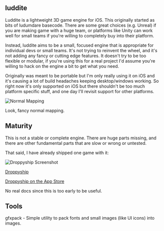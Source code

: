 
luddite
--------

Luddite is a lightweight 3D game engine for iOS. This originally started as bits of ludumdare basecode. There are some great choices (e.g. Unreal) if you are making game with a huge team, or platforms like Unity can work well for small teams if you're willing to completely buy into their platform.

Instead, luddite aims to be a small, focused engine that is appropriate for individual devs or small teams. It's not trying
to reinvent the wheel, and it's not adding any fancy or cutting edge features. It doesn't try to be too flexible or modular, if you're using this for a real project I'd assume you're willing to hack on the engine a bit to get what you need. 

Originally was meant to be portable but I'm only really using it on iOS and it's causing a lot of build headaches keeping desktop/windows working. So right now it's only supported
on iOS but there shouldn't be too much platform specific stuff, and one day I'll revisit support for other platforms.

![Normal Mapping](http://www.tapnik.com/luddite_nrm_mapping_sm.png)

Look, fancy normal mapping.

Maturity
------
This is not a stable or complete engine. There are huge parts missing, and there are other fundamental parts that are slow or wrong or untested. 

That said, I have already shipped one game with it:

![Droppyship Screenshot](http://www.tapnik.com/images/droppyship-featured.png)

[Droppyship](http://www.tapnik.com/droppyship/)

[Droppyship on the App Store](https://itunes.apple.com/us/app/droppyship/id820172550?mt=8)

No real docs since this is too early to be useful.

Tools
-----

gfxpack - Simple utility to pack fonts and small images (like UI icons) into images.
